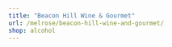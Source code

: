 ```yaml
---
title: "Beacon Hill Wine & Gourmet"
url: /melrose/beacon-hill-wine-and-gourmet/
shop: alcohol
---
```


